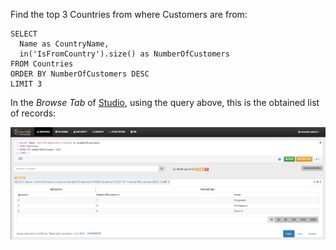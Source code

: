 Find the top 3 Countries from where Customers are from:

<pre><code class="lang-sql">SELECT 
  Name as CountryName,
  in('IsFromCountry').size() as NumberOfCustomers 
FROM Countries
ORDER BY NumberOfCustomers DESC 
LIMIT 3
</code></pre>

In the _Browse Tab_ of [Studio](../../../studio/README.md), using the query above, this is the obtained list of records:

![](../../../images/demo-dbs/social-travel-agency/query_19_browse.png)
